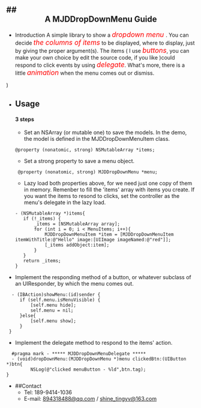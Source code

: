 ##<center>A MJDDropDownMenu Guide
---

- Introduction
	A simple library to show a <font color=#FF0000 size=4> *dropdown menu* </font>. You can decide <font color=#FF0000 size=4>*the columns of items*</font> to be displayed, where to display, just by giving the proper argument(s). The items ( I use <font color=#FF0000 size=4>*buttons*</font>, you can make your own choice by edit the source code, if you like )could respond to click events by using <font color=#FF0000 size=4>*delegate*</font>. What's more, there is a little <font color=#FF0000 size=4>*animation*</font>
when the menu comes out or dismiss.
	
)
* ## Usage
	#### 3 steps
	* Set an NSArray (or mutable one) to save the models. In the demo, the model is defined in the MJDDropDownMenuItem class.
    ```objc
	@property (nonatomic, strong) NSMutableArray *items;
	```
    
  * Set a strong property to save a menu object.

   ``` objc
	@property (nonatomic, strong) MJDDropDownMenu *menu;
	```
    
  * Lazy load both properties above, for we need just one copy of them in memory. Remenber to fill the 'items' array with items you create. If you want the items to resond to clicks, set the controller as the menu's delegate in the lazy load.

   ```objc
   - (NSMutableArray *)items{
      if (!_items) {
          _items = [NSMutableArray array];
          for (int i = 0; i < MenuItems; i++){
              MJDDropDownMenuItem *item = [MJDDropDownMenuItem itemWithTitle:@"Hello" image:[UIImage imageNamed:@"red"]];
              [_items addObject:item];
          }
      }
      return _items;
  }
  ```

 * Implement the responding method of a button, or whatever subclass of an UIResponder, by which the menu comes out.

 ```objc
   - (IBAction)showMenu:(id)sender {
      if (self.menu.isMenuVisible) {
          [self.menu hide];
          self.menu = nil;   
      }else{
          [self.menu show];
      }
  }
 ```
 
 * Implement the delegate method to respond to the items' action.

 ```objc
   #pragma mark - ***** MJDDropDownMenuDelegate *****
   - (void)dropDownMenu:(MJDDropDownMenu *)menu clickedBtn:(UIButton *)btn{
          NSLog(@"clicked menuButton - %ld",btn.tag);
}
 ```
      
      
* ##Contact
    * Tel: 189-9414-1036
    * E-mail: 894318488@qq.com  /  shine_tingyv@163.com

     


   

